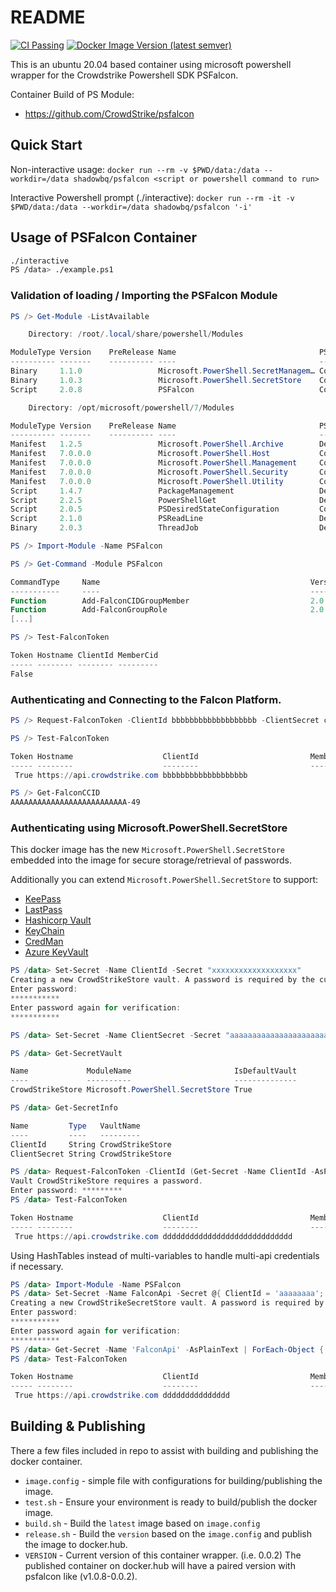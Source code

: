 # README

[![CI Passing](https://github.com/cs-shadowbq/psfalcon-docker/actions/workflows/docker-image.yml/badge.svg)](https://github.com/cs-shadowbq/psfalcon-docker/actions/workflows/docker-image.yml)
[![Docker Image Version (latest semver)](https://img.shields.io/docker/v/shadowbq/psfalcon?label=Docker%20Hub%20Image)](https://hub.docker.com/repository/docker/shadowbq/psfalcon)

This is an ubuntu 20.04 based container using microsoft powershell wrapper for the Crowdstrike Powershell SDK PSFalcon.

Container Build of PS Module:

* https://github.com/CrowdStrike/psfalcon

## Quick Start

Non-interactive usage:
`docker run --rm -v $PWD/data:/data --workdir=/data shadowbq/psfalcon <script or powershell command to run>`

Interactive Powershell prompt (./interactive):
`docker run --rm -it -v $PWD/data:/data --workdir=/data shadowbq/psfalcon '-i'`

## Usage of PSFalcon Container

```bash
./interactive
PS /data> ./example.ps1
```

### Validation of loading / Importing the PSFalcon Module

```powershell
PS /> Get-Module -ListAvailable

    Directory: /root/.local/share/powershell/Modules

ModuleType Version    PreRelease Name                                PSEdition ExportedCommands
---------- -------    ---------- ----                                --------- ----------------
Binary     1.1.0                 Microsoft.PowerShell.SecretManagem… Core      {Register-SecretVault, Unregister-SecretVault, Get-SecretVault, Set-SecretVaultDefault…}
Binary     1.0.3                 Microsoft.PowerShell.SecretStore    Core      {Unlock-SecretStore, Set-SecretStorePassword, Get-SecretStoreConfiguration, Set-SecretStoreConfi…
Script     2.0.8                 PSFalcon                            Core,Desk {Confirm-FalconDiscoverAwsAccess, Edit-FalconDiscoverAwsAccount, Get-FalconDiscoverAwsAccount, G…

    Directory: /opt/microsoft/powershell/7/Modules

ModuleType Version    PreRelease Name                                PSEdition ExportedCommands
---------- -------    ---------- ----                                --------- ----------------
Manifest   1.2.5                 Microsoft.PowerShell.Archive        Desk      {Compress-Archive, Expand-Archive}
Manifest   7.0.0.0               Microsoft.PowerShell.Host           Core      {Start-Transcript, Stop-Transcript}
Manifest   7.0.0.0               Microsoft.PowerShell.Management     Core      {Add-Content, Clear-Content, Clear-ItemProperty, Join-Path…}
Manifest   7.0.0.0               Microsoft.PowerShell.Security       Core      {Get-Credential, Get-ExecutionPolicy, Set-ExecutionPolicy, ConvertFrom-SecureString…}
Manifest   7.0.0.0               Microsoft.PowerShell.Utility        Core      {Export-Alias, Get-Alias, Import-Alias, New-Alias…}
Script     1.4.7                 PackageManagement                   Desk      {Find-Package, Get-Package, Get-PackageProvider, Get-PackageSource…}
Script     2.2.5                 PowerShellGet                       Desk      {Find-Command, Find-DSCResource, Find-Module, Find-RoleCapability…}
Script     2.0.5                 PSDesiredStateConfiguration         Core      {Configuration, New-DscChecksum, Get-DscResource, Invoke-DscResource}
Script     2.1.0                 PSReadLine                          Desk      {Get-PSReadLineKeyHandler, Set-PSReadLineKeyHandler, Remove-PSReadLineKeyHandler, Get-PSReadLine…
Binary     2.0.3                 ThreadJob                           Desk      Start-ThreadJob

PS /> Import-Module -Name PSFalcon

PS /> Get-Command -Module PSFalcon

CommandType     Name                                               Version    Source
-----------     ----                                               -------    ------
Function        Add-FalconCIDGroupMember                           2.0.8      PSFalcon
Function        Add-FalconGroupRole                                2.0.8      PSFalcon
[...]

PS /> Test-FalconToken

Token Hostname ClientId MemberCid
----- -------- -------- ---------
False
```

### Authenticating and Connecting to the Falcon Platform.

```powershell
PS /> Request-FalconToken -ClientId bbbbbbbbbbbbbbbbbbb -ClientSecret cccccccccccccccccc -Cloud us-1

PS /> Test-FalconToken

Token Hostname                    ClientId                         MemberCid
----- --------                    --------                         ---------
 True https://api.crowdstrike.com bbbbbbbbbbbbbbbbbbb

PS /> Get-FalconCCID
AAAAAAAAAAAAAAAAAAAAAAAAAA-49
```

### Authenticating using Microsoft.PowerShell.SecretStore

This docker image has the new `Microsoft.PowerShell.SecretStore` embedded into the image for secure storage/retrieval of passwords.

Additionally you can extend `Microsoft.PowerShell.SecretStore` to support:

* [KeePass](https://www.powershellgallery.com/packages/SecretManagement.KeePass)
* [LastPass](https://www.powershellgallery.com/packages/SecretManagement.LastPass)
* [Hashicorp Vault](https://www.powershellgallery.com/packages/SecretManagement.Hashicorp.Vault.KV)
* [KeyChain](https://www.powershellgallery.com/packages/SecretManagement.KeyChain)
* [CredMan](https://www.powershellgallery.com/packages/SecretManagement.JustinGrote.CredMan)
* [Azure KeyVault](https://www.powershellgallery.com/packages/Az.KeyVault)

```powershell
PS /data> Set-Secret -Name ClientId -Secret "xxxxxxxxxxxxxxxxxxx"
Creating a new CrowdStrikeStore vault. A password is required by the current store configuration.
Enter password:
***********
Enter password again for verification:
***********

PS /data> Set-Secret -Name ClientSecret -Secret "aaaaaaaaaaaaaaaaaaaaaaaaa"

PS /data> Get-SecretVault

Name             ModuleName                       IsDefaultVault
----             ----------                       --------------
CrowdStrikeStore Microsoft.PowerShell.SecretStore True

PS /data> Get-SecretInfo

Name         Type   VaultName
----         ----   ---------
ClientId     String CrowdStrikeStore
ClientSecret String CrowdStrikeStore

PS /data> Request-FalconToken -ClientId (Get-Secret -Name ClientId -AsPlainText) -ClientSecret  (Get-Secret -Name ClientSecret -AsPlainText) -Cloud us-1
Vault CrowdStrikeStore requires a password.
Enter password: *********
PS /data> Test-FalconToken

Token Hostname                    ClientId                         MemberCid
----- --------                    --------                         ---------
 True https://api.crowdstrike.com ddddddddddddddddddddddddddddd

```

Using HashTables instead of multi-variables to handle multi-api credentials if necessary.

```powershell
PS /data> Import-Module -Name PSFalcon
PS /data> Set-Secret -Name FalconApi -Secret @{ ClientId = 'aaaaaaaa'; ClientSecret = 'bbbbbbbb'; Cloud = 'us-1' }
Creating a new CrowdStrikeSecretStore vault. A password is required by the current store configuration.
Enter password:
***********
Enter password again for verification:
***********
PS /data> Get-Secret -Name 'FalconApi' -AsPlainText | ForEach-Object { Request-FalconToken @_ }
PS /data> Test-FalconToken

Token Hostname                    ClientId                         MemberCid
----- --------                    --------                         ---------
 True https://api.crowdstrike.com ddddddddddddddd

 ```

## Building & Publishing

There a few files included in repo to assist with building and publishing the docker container.

* `image.config` - simple file with configurations for building/publishing the image.
* `test.sh` - Ensure your environment is ready to build/publish the docker image.
* `build.sh` - Build the `latest` image based on `image.config`
* `release.sh` - Build the `version` based on the `image.config` and publish the image to docker.hub.
* `VERSION` - Current version of this container wrapper. (i.e. 0.0.2) The published container on docker.hub will have a paired version with psfalcon like (v1.0.8-0.0.2).
